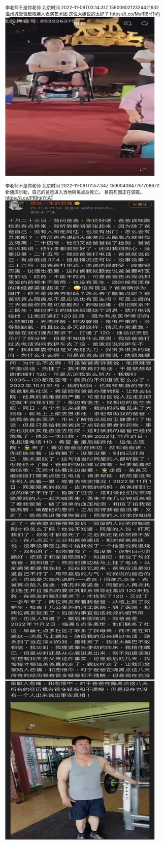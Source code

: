 李老师不是你老师 北京时间 2022-11-09T03:14:31Z 1590060212324421632<br>温州城管驱赶残疾人表演艺术团
这位大姐说的太好了 https://t.co/MufR8HTn1j<br><img src='/temp/video/2022/o-Month-11/q-Day-09/whyyoutouzhele/1590060212324421632_0.jpg' width='470' height='500'><br><br>李老师不是你老师 北京时间 2022-11-09T01:57:34Z 1590040847751708672<br>新疆库尔勒，自己的爸爸进入当地隔离点后死亡。
目前死因正在调查。 https://t.co/PR9giYltAT<br><img src='/temp/image/2022/o-Month-11/1590040847751708672_0.jpg' width='470' height='500'><img src='/temp/image/2022/o-Month-11/1590040847751708672_1.jpg' width='470' height='500'><img src='/temp/image/2022/o-Month-11/1590040847751708672_2.jpg' width='470' height='500'><img src='/temp/image/2022/o-Month-11/1590040847751708672_3.jpg' width='470' height='500'><br><br>